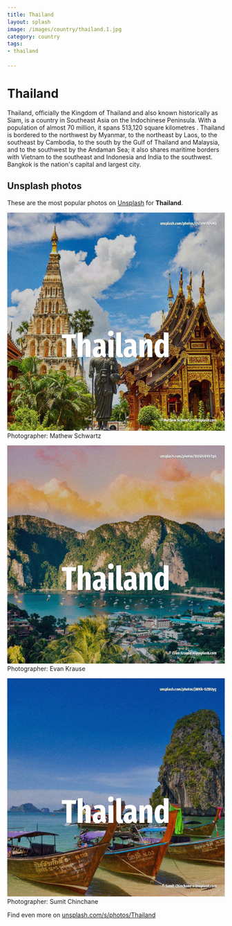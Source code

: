 ```yaml
---
title: Thailand
layout: splash
image: /images/country/thailand.1.jpg
category: country
tags:
- thailand

---
```

# Thailand

Thailand, officially the Kingdom of Thailand and also known historically as Siam, is a country in  Southeast Asia on the Indochinese Peninsula. With a population of almost 70 million, it spans 513,120 square kilometres . Thailand is bordered to the northwest by Myanmar, to the northeast by Laos, to the southeast by  Cambodia, to the south by the Gulf of Thailand and Malaysia, and to the southwest by the Andaman  Sea; it also shares maritime borders with Vietnam to the southeast and Indonesia and India to the  southwest. Bangkok is the nation's capital and largest city.  

 
## Unsplash photos
These are the most popular photos on [Unsplash](https://unsplash.com) for **Thailand**.
 
![Thailand](/images/country/thailand.1.jpg)
Photographer:  Mathew Schwartz
 
![Thailand](/images/country/thailand.2.jpg)
Photographer:  Evan Krause
 
![Thailand](/images/country/thailand.3.jpg)
Photographer:  Sumit Chinchane
 
Find even more on [unsplash.com/s/photos/Thailand](https://unsplash.com/s/photos/Thailand)
 
